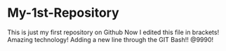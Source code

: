# My-1st-Repository
This is just my first repository on Github
Now I edited this file in brackets!
Amazing technology!
Adding a new line through the GIT Bash!! 
@9990!